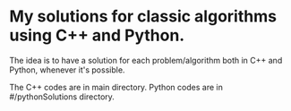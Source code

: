 # My solutions for classic algorithms using C++ and Python.

The idea is to have a solution for each problem/algorithm both in C++ and Python, whenever it's possible.

The C++ codes are in main directory.
Python codes are in #/pythonSolutions directory.

